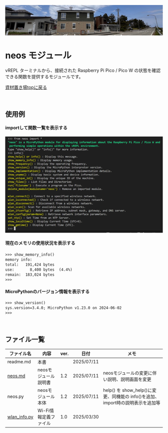 ![alt text](image/image06.jpg)
# neos モジュール
vREPL ターミナルから、接続された Raspberry Pi Pico / Pico W の状態を確認できる関数を提供するモジュールです。

[資材置き場topに戻る](../)

<br>

## 使用例

#### importして関数一覧を表示する

![alt text](image/neos_import画面.png)


#### 現在のメモリの使用状況を表示する

    >>> show_memory_info()
    memory info:
    total:   191,424 bytes
    use:       8,400 bytes  (4.4%)
    remain:  183,024 bytes
    >>> 

#### MicroPythonのバージョン情報を表示する

    >>> show_version()
    sys.version=3.4.0; MicroPython v1.23.0 on 2024-06-02
    >>> 

<br>

## ファイル一覧

| ファイル名                   | 内容                  | ver. | 日付       | メモ |
| ---------------------------- | --------------------- | ---- | ---------- | ---- |
| readme.md                    | 本書                  |      | 2025/07/11 |      |
| [neos.md](neos.md)           | neosモジュール説明書  | 1.2  | 2025/07/11 |neosモジュールの変更に伴い説明、説明画面を変更 |
| neos.py                      | neosモジュール本体    | 1.2  | 2025/07/11 |help() を show_help()に変更、同機能の info()を追加、import時の説明表示を追加等 |
| [wlan_info.py](wlan_info.py) | Wi-Fi情報定義ファイル | 1.0  | 2025/03/30 |      |
